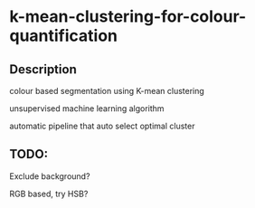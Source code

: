 # k-mean-clustering-for-colour-quantification

## Description
colour based segmentation using K-mean clustering

unsupervised machine learning algorithm

automatic pipeline that auto select optimal cluster

## TODO:
Exclude background?

RGB based, try HSB?
